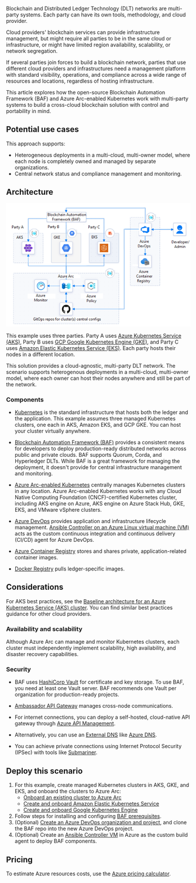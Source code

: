 Blockchain and Distributed Ledger Technology (DLT) networks are multi-party systems. Each party can have its own tools, methodology, and cloud provider.

Cloud providers' blockchain services can provide infrastructure management, but might require all parties to be in the same cloud or infrastructure, or might have limited region availability, scalability, or network segregation.

If several parties join forces to build a blockchain network, parties that use different cloud providers and infrastructures need a management platform with standard visibility, operations, and compliance across a wide range of resources and locations, regardless of hosting infrastructure.

This article explores how the open-source Blockchain Automation Framework (BAF) and Azure Arc-enabled Kubernetes work with multi-party systems to build a cross-cloud blockchain solution with control and portability in mind.

## Potential use cases

This approach supports:

- Heterogeneous deployments in a multi-cloud, multi-owner model, where each node is completely owned and managed by separate organizations.
- Central network status and compliance management and monitoring.

## Architecture

![Diagram showing a three-party blockchain network with each party using a different cloud provider, managed and monitored through BAF and Azure Arc.](media/multi-cloud-blockchain-network.png)

This example uses three parties. Party A uses [Azure Kubernetes Service (AKS)](/azure/aks/intro-kubernetes), Party B uses [GCP Google Kubernetes Engine (GKE)](https://cloud.google.com/kubernetes-engine), and Party C uses [Amazon Elastic Kubernetes Service (EKS)](https://aws.amazon.com/eks/). Each party hosts their nodes in a different location.

This solution provides a cloud-agnostic, multi-party DLT network. The scenario supports heterogenous deployments in a multi-cloud, multi-owner model, where each owner can host their nodes anywhere and still be part of the network.

### Components

- [Kubernetes](https://kubernetes.io/) is the standard infrastructure that hosts both the ledger and the application. This example assumes three managed Kubernetes clusters, one each in AKS, Amazon EKS, and GCP GKE. You can host your cluster virtually anywhere.
  
- [Blockchain Automation Framework (BAF)](https://blockchain-automation-framework.readthedocs.io/) provides a consistent means for developers to deploy production-ready distributed networks across public and private clouds. BAF supports Quorum, Corda, and Hyperledger DLTs. While BAF is a great framework for managing the deployment, it doesn't provide for central infrastructure management and monitoring.
  
- [Azure Arc-enabled Kubernetes](/azure/azure-arc/kubernetes/overview) centrally manages Kubernetes clusters in any location. Azure Arc-enabled Kubernetes works with any Cloud Native Computing Foundation (CNCF)-certified Kubernetes cluster, including AKS engine on Azure, AKS engine on Azure Stack Hub, GKE, EKS, and VMware vSphere clusters.
  
- [Azure DevOps](https://dev.azure.com/) provides application and infrastructure lifecycle management. [Ansible Controller on an Azure Linux virtual machine (VM)](https://azuredevopslabs.com/labs/vstsextend/ansible/) acts as the custom continuous integration and continuous delivery (CI/CD) agent for Azure DevOps.
  
- [Azure Container Registry](https://azure.microsoft.com/services/container-registry/) stores and shares private, application-related container images.
  
- [Docker Registry](https://docs.docker.com/registry/) pulls ledger-specific images.

## Considerations

For AKS best practices, see the [Baseline architecture for an Azure Kubernetes Service (AKS) cluster](/azure/architecture/reference-architectures/containers/aks/secure-baseline-aks). You can find similar best practices guidance for other cloud providers.

### Availability and scalability

Although Azure Arc can manage and monitor Kubernetes clusters, each cluster must independently implement scalability, high availability, and disaster recovery capabilities.

### Security

- BAF uses [HashiCorp Vault](https://www.hashicorp.com/products/vault) for certificate and key storage. To use BAF, you need at least one Vault server. BAF recommends one Vault per organization for production-ready projects.

- [Ambassador API Gateway](https://www.getambassador.io/products/api-gateway/) manages cross-node communications.

- For internet connections, you can deploy a self-hosted, cloud-native API gateway through [Azure API Management](/azure/api-management/how-to-deploy-self-hosted-gateway-azure-kubernetes-service).

- Alternatively, you can use an [External DNS](https://github.com/kubernetes-sigs/external-dns) like [Azure DNS](https://azure.microsoft.com/services/dns).

- You can achieve private connections using Internet Protocol Security (IPSec) with tools like [Submariner](https://github.com/submariner-io/submariner).

## Deploy this scenario

1. For this example, create managed Kubernetes clusters in AKS, GKE, and EKS, and onboard the clusters to Azure Arc:
   - [Onboard an existing cluster to Azure Arc](https://azurearcjumpstart.io/azure_arc_jumpstart/azure_arc_k8s/general/onboard_k8s/)
   - [Create and onboard Amazon Elastic Kubernetes Service](https://azurearcjumpstart.io/azure_arc_jumpstart/azure_arc_k8s/eks/eks_terraform/)
   - [Create and onboard Google Kubernetes Engine](https://azurearcjumpstart.io/azure_arc_jumpstart/azure_arc_k8s/gke/gke_terraform/)
1.  Follow steps for installing and configuring [BAF prerequisites](https://blockchain-automation-framework.readthedocs.io/en/latest/prerequisites.html).
1.  (Optional) [Create an Azure DevOps organization and project](/azure/devops/organizations/accounts/create-organization), and clone the BAF repo into the new Azure DevOps project.
1.  (Optional) Create an [Ansible Controller VM](https://azuredevopslabs.com/labs/vstsextend/ansible/) in Azure as the custom build agent to deploy BAF components.

## Pricing

To estimate Azure resources costs, use the [Azure pricing calculator](https://azure.microsoft.com/pricing/calculator/).
